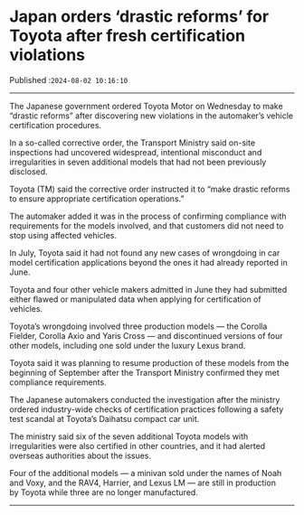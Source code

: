 # Japan orders ‘drastic reforms’ for Toyota after fresh certification violations

Published :`2024-08-02 10:16:10`

---

The Japanese government ordered Toyota Motor on Wednesday to make “drastic reforms” after discovering new violations in the automaker’s vehicle certification procedures.

In a so-called corrective order, the Transport Ministry said on-site inspections had uncovered widespread, intentional misconduct and irregularities in seven additional models that had not been previously disclosed.

Toyota (TM) said the corrective order instructed it to “make drastic reforms to ensure appropriate certification operations.”

The automaker added it was in the process of confirming compliance with requirements for the models involved, and that customers did not need to stop using affected vehicles.

In July, Toyota said it had not found any new cases of wrongdoing in car model certification applications beyond the ones it had already reported in June.

Toyota and four other vehicle makers admitted in June they had submitted either flawed or manipulated data when applying for certification of vehicles.

Toyota’s wrongdoing involved three production models — the Corolla Fielder, Corolla Axio and Yaris Cross — and discontinued versions of four other models, including one sold under the luxury Lexus brand.

Toyota said it was planning to resume production of these models from the beginning of September after the Transport Ministry confirmed they met compliance requirements.

The Japanese automakers conducted the investigation after the ministry ordered industry-wide checks of certification practices following a safety test scandal at Toyota’s Daihatsu compact car unit.

The ministry said six of the seven additional Toyota models with irregularities were also certified in other countries, and it had alerted overseas authorities about the issues.

Four of the additional models — a minivan sold under the names of Noah and Voxy, and the RAV4, Harrier, and Lexus LM — are still in production by Toyota while three are no longer manufactured.

---

